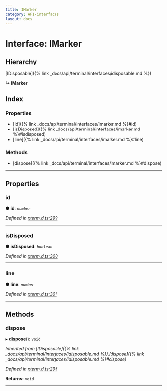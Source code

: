 ```yaml
---
title: IMarker
category: API-interfaces
layout: docs
---
```



# Interface: IMarker

## Hierarchy

 [IDisposable]({% link _docs/api/terminal/interfaces/idisposable.md %})

**↳ IMarker**

## Index

### Properties

* [id]({% link _docs/api/terminal/interfaces/imarker.md %}#id)
* [isDisposed]({% link _docs/api/terminal/interfaces/imarker.md %}#isdisposed)
* [line]({% link _docs/api/terminal/interfaces/imarker.md %}#line)

### Methods

* [dispose]({% link _docs/api/terminal/interfaces/imarker.md %}#dispose)

---

## Properties

<a id="id"></a>

###  id

**● id**: *`number`*

*Defined in [xterm.d.ts:299](https://github.com/xtermjs/xterm.js/blob/3.12.0/typings/xterm.d.ts#L299)*

___
<a id="isdisposed"></a>

###  isDisposed

**● isDisposed**: *`boolean`*

*Defined in [xterm.d.ts:300](https://github.com/xtermjs/xterm.js/blob/3.12.0/typings/xterm.d.ts#L300)*

___
<a id="line"></a>

###  line

**● line**: *`number`*

*Defined in [xterm.d.ts:301](https://github.com/xtermjs/xterm.js/blob/3.12.0/typings/xterm.d.ts#L301)*

___

## Methods

<a id="dispose"></a>

###  dispose

▸ **dispose**(): `void`

*Inherited from [IDisposable]({% link _docs/api/terminal/interfaces/idisposable.md %}).[dispose]({% link _docs/api/terminal/interfaces/idisposable.md %}#dispose)*

*Defined in [xterm.d.ts:295](https://github.com/xtermjs/xterm.js/blob/3.12.0/typings/xterm.d.ts#L295)*

**Returns:** `void`

___

